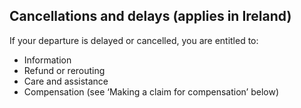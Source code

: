 ##  Cancellations and delays (applies in Ireland)

If your departure is delayed or cancelled, you are entitled to:

  * Information 
  * Refund or rerouting 
  * Care and assistance 
  * Compensation (see ‘Making a claim for compensation’ below) 
